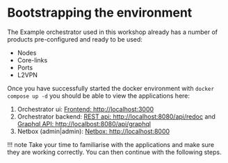 # Bootstrapping the environment
The Example orchestrator used in this workshop already has a number of products pre-configured and ready to be used:

* Nodes
* Core-links
* Ports
* L2VPN

Once you have successfully started the docker environment with `docker compose up -d` you should be able to view the
applications here:

1. Orchestrator ui: [Frontend: http://localhost:3000](http://localhost:3000)
2. Orchestrator backend: [REST api: http://localhost:8080/api/redoc](http://localhost:8080/api/redoc) and  
   [Graphql API: http://localbost:8080/api/graphql](http://localbost:8080/api/graphql)
3. Netbox (admin|admin): [Netbox: http://localhost:8000](http://localhost:8000)

!!! note
    Take your time to familiarise with the applications and make sure they are working correctly. You can then
    continue with the following steps.
